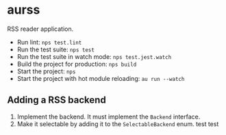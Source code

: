 # aurss

RSS reader application.

- Run lint: `nps test.lint`
- Run the test suite: `nps test`
- Run the test suite in watch mode: `nps test.jest.watch`
- Build the project for production: `nps build`
- Start the project: `nps`
- Start the project with hot module reloading: `au run --watch`

## Adding a RSS backend

1. Implement the backend. It must implement the `Backend` interface.
2. Make it selectable by adding it to the `SelectableBackend` enum.
test
test
